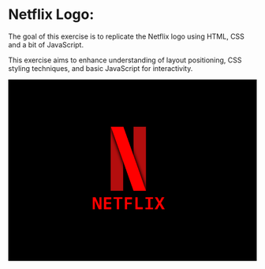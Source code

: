# Netflix Logo:

The goal of this exercise is to replicate the Netflix logo using HTML, CSS and a bit of JavaScript.

This exercise aims to enhance understanding of layout positioning, CSS styling techniques, and basic JavaScript for interactivity.

<p align="center">
  <img src="Images/readme01.PNG" alt="netflix-logo" />
</p>

